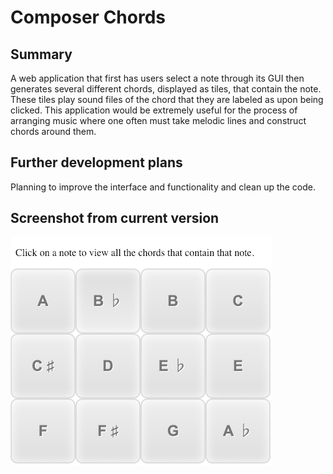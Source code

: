 # Composer Chords

## Summary

A web application that first has users select a note through its GUI then generates several different chords, displayed as tiles, that contain the note. These tiles play sound files of the chord that they are labeled as upon being clicked. This application would be extremely useful for the process of arranging music where one often must take melodic lines and construct chords around them.

## Further development plans

Planning to improve the interface and functionality and clean up the code.

## Screenshot from current version

![screenshot](screenshot.png)


